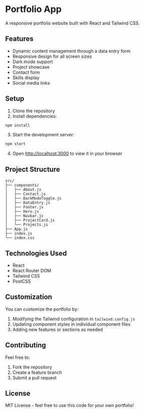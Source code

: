 # Portfolio App

A responsive portfolio website built with React and Tailwind CSS.

## Features

- Dynamic content management through a data entry form
- Responsive design for all screen sizes
- Dark mode support
- Project showcase
- Contact form
- Skills display
- Social media links

## Setup

1. Clone the repository
2. Install dependencies:
```bash
npm install
```
3. Start the development server:
```bash
npm start
```
4. Open [http://localhost:3000](http://localhost:3000) to view it in your browser

## Project Structure

```
src/
├── components/
│   ├── About.js
│   ├── Contact.js
│   ├── DarkModeToggle.js
│   ├── DataEntry.js
│   ├── Footer.js
│   ├── Hero.js
│   ├── Navbar.js
│   ├── ProjectCard.js
│   └── Projects.js
├── App.js
├── index.js
└── index.css
```

## Technologies Used

- React
- React Router DOM
- Tailwind CSS
- PostCSS

## Customization

You can customize the portfolio by:
1. Modifying the Tailwind configuration in `tailwind.config.js`
2. Updating component styles in individual component files
3. Adding new features or sections as needed

## Contributing

Feel free to:
1. Fork the repository
2. Create a feature branch
3. Submit a pull request

## License

MIT License - feel free to use this code for your own portfolio!
